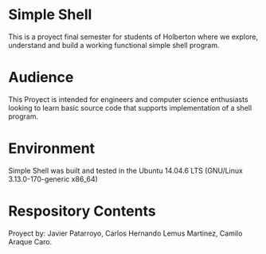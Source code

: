 Simple Shell
=======
This is a proyect final semester for students of Holberton where we explore, understand and build a working functional simple shell program.

Audience
=======
This Proyect is intended for engineers and computer science enthusiasts looking to learn basic source code that supports implementation of a shell program.

Environment
=======
Simple Shell was built and tested in the Ubuntu 14.04.6 LTS (GNU/Linux 3.13.0-170-generic x86_64)

Respository Contents
=======



Proyect by: Javier Patarroyo, Carlos Hernando Lemus Martinez, Camilo Araque Caro.
